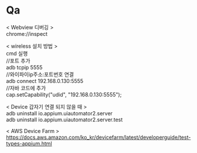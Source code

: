 # Qa

< Webview 디버깅 >   
chrome://inspect  
  
< wireless 설치 방법 >  
cmd 실행  
//포트 추가  
adb tcpip 5555  
//와이파이ip주소:포트번호 연결  
adb connect 192.168.0.130:5555  
//자바 코드에 추가  
cap.setCapability("udid", "192.168.0.130:5555");  
  


< Device 갑자기 연결 되지 않을 때 >  
adb uninstall io.appium.uiautomator2.server  
adb uninstall io.appium.uiautomator2.server.test  




< AWS Device Farm >   
https://docs.aws.amazon.com/ko_kr/devicefarm/latest/developerguide/test-types-appium.html  
